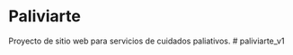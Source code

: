 # Paliviarte
Proyecto de sitio web para servicios de cuidados paliativos.
#   p a l i v i a r t e _ v 1  
 